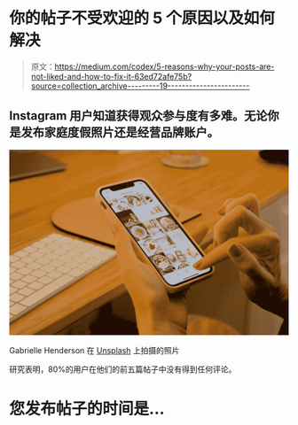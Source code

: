 # 你的帖子不受欢迎的 5 个原因以及如何解决

> 原文：<https://medium.com/codex/5-reasons-why-your-posts-are-not-liked-and-how-to-fix-it-63ed72afe75b?source=collection_archive---------19----------------------->

## Instagram 用户知道获得观众参与度有多难。无论你是发布家庭度假照片还是经营品牌账户。

![](img/79e4ff9c2ea8c2770df2dcd883d427db.png)

Gabrielle Henderson 在 [Unsplash](https://unsplash.com?utm_source=medium&utm_medium=referral) 上拍摄的照片

研究表明，80%的用户在他们的前五篇帖子中没有得到任何评论。

# 您发布帖子的时间是…